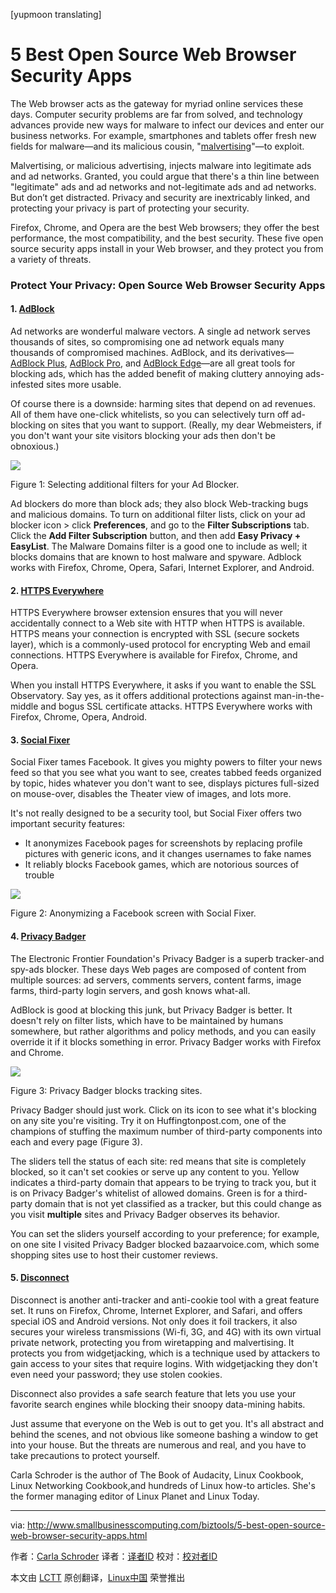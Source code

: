 [yupmoon translating]



5 Best Open Source Web Browser Security Apps
================================================================================
The Web browser acts as the gateway for myriad online services these days. Computer security problems are far from solved, and technology advances provide new ways for malware to infect our devices and enter our business networks. For example, smartphones and tablets offer fresh new fields for malware—and its malicious cousin, "[malvertising][1]"—to exploit.

Malvertising, or malicious advertising, injects malware into legitimate ads and ad networks. Granted, you could argue that there's a thin line between "legitimate" ads and ad networks and not-legitimate ads and ad networks. But don’t get distracted. Privacy and security are inextricably linked, and protecting your privacy is part of protecting your security.

Firefox, Chrome, and Opera are the best Web browsers; they offer the best performance, the most compatibility, and the best security. These five open source security apps install in your Web browser, and they protect you from a variety of threats.

### Protect Your Privacy: Open Source Web Browser Security Apps ###

#### 1. [AdBlock][2] ####

Ad networks are wonderful malware vectors. A single ad network serves thousands of sites, so compromising one ad network equals many thousands of compromised machines. AdBlock, and its derivatives—[AdBlock Plus][2], [AdBlock Pro][3], and [AdBlock Edge][4]—are all great tools for blocking ads, which has the added benefit of making cluttery annoying ads-infested sites more usable.

Of course there is a downside: harming sites that depend on ad revenues. All of them have one-click whitelists, so you can selectively turn off ad-blocking on sites that you want to support. (Really, my dear Webmeisters, if you don't want your site visitors blocking your ads then don't be obnoxious.)

![](http://www.smallbusinesscomputing.com/imagesvr_ce/5731/fig-1-easylist_1.jpg)

Figure 1: Selecting additional filters for your Ad Blocker.

Ad blockers do more than block ads; they also block Web-tracking bugs and malicious domains. To turn on additional filter lists, click on your ad blocker icon > click **Preferences**, and go to the **Filter Subscriptions** tab. Click the **Add Filter Subscription** button, and then add **Easy Privacy + EasyList**. The Malware Domains filter is a good one to include as well; it blocks domains that are known to host malware and spyware. Adblock works with Firefox, Chrome, Opera, Safari, Internet Explorer, and Android.

#### 2. [HTTPS Everywhere][5] ####

HTTPS Everywhere browser extension ensures that you will never accidentally connect to a Web site with HTTP when HTTPS is available. HTTPS means your connection is encrypted with SSL (secure sockets layer), which is a commonly-used protocol for encrypting Web and email connections. HTTPS Everywhere is available for Firefox, Chrome, and Opera.

When you install HTTPS Everywhere, it asks if you want to enable the SSL Observatory. Say yes, as it offers additional protections against man-in-the-middle and bogus SSL certificate attacks. HTTPS Everywhere works with Firefox, Chrome, Opera, Android.

#### 3. [Social Fixer][6] ####

Social Fixer tames Facebook. It gives you mighty powers to filter your news feed so that you see what you want to see, creates tabbed feeds organized by topic, hides whatever you don't want to see, displays pictures full-sized on mouse-over, disables the Theater view of images, and lots more.

It's not really designed to be a security tool, but Social Fixer offers two important security features:

- It anonymizes Facebook pages for screenshots by replacing profile pictures with generic icons, and it changes usernames to fake names
- It reliably blocks Facebook games, which are notorious sources of trouble

![](http://www.smallbusinesscomputing.com/imagesvr_ce/2858/fig-2-socialfixer_1.jpg)

Figure 2: Anonymizing a Facebook screen with Social Fixer.

#### 4. [Privacy Badger][7] ####

The Electronic Frontier Foundation's Privacy Badger is a superb tracker-and spy-ads blocker. These days Web pages are composed of content from multiple sources: ad servers, comments servers, content farms, image farms, third-party login servers, and gosh knows what-all.

AdBlock is good at blocking this junk, but Privacy Badger is better. It doesn't rely on filter lists, which have to be maintained by humans somewhere, but rather algorithms and policy methods, and you can easily override it if it blocks something in error. Privacy Badger works with Firefox and Chrome.

![](http://www.smallbusinesscomputing.com/imagesvr_ce/9256/fig-3-privacybadger_1.jpg)

Figure 3: Privacy Badger blocks tracking sites.

Privacy Badger should just work. Click on its icon to see what it's blocking on any site you're visiting. Try it on Huffingtonpost.com, one of the champions of stuffing the maximum number of third-party components into each and every page (Figure 3).

The sliders tell the status of each site: red means that site is completely blocked, so it can't set cookies or serve up any content to you. Yellow indicates a third-party domain that appears to be trying to track you, but it is on Privacy Badger's whitelist of allowed domains. Green is for a third-party domain that is not yet classified as a tracker, but this could change as you visit **multiple** sites and Privacy Badger observes its behavior.

You can set the sliders yourself according to your preference; for example, on one site I visited Privacy Badger blocked bazaarvoice.com, which some shopping sites use to host their customer reviews.

#### 5. [Disconnect][8] ####

Disconnect is another anti-tracker and anti-cookie tool with a great feature set. It runs on Firefox, Chrome, Internet Explorer, and Safari, and offers special iOS and Android versions. Not only does it foil trackers, it also secures your wireless transmissions (Wi-fi, 3G, and 4G) with its own virtual private network, protecting you from wiretapping and malvertising. It protects you from widgetjacking, which is a technique used by attackers to gain access to your sites that require logins. With widgetjacking they don't even need your password; they use stolen cookies.

Disconnect also provides a safe search feature that lets you use your favorite search engines while blocking their snoopy data-mining habits.

Just assume that everyone on the Web is out to get you. It's all abstract and behind the scenes, and not obvious like someone bashing a window to get into your house. But the threats are numerous and real, and you have to take precautions to protect yourself.

Carla Schroder is the author of The Book of Audacity, Linux Cookbook, Linux Networking Cookbook,and hundreds of Linux how-to articles. She's the former managing editor of Linux Planet and Linux Today.

--------------------------------------------------------------------------------

via: http://www.smallbusinesscomputing.com/biztools/5-best-open-source-web-browser-security-apps.html

作者：[Carla Schroder][a]
译者：[译者ID](https://github.com/译者ID)
校对：[校对者ID](https://github.com/校对者ID)

本文由 [LCTT](https://github.com/LCTT/TranslateProject) 原创翻译，[Linux中国](http://linux.cn/) 荣誉推出

[a]:http://www.smallbusinesscomputing.com/author/Carla-Schroder-6080.html
[1]:http://www.webopedia.com/TERM/M/malvertising.html
[2]:https://getadblock.com/
[3]:https://chrome.google.com/webstore/detail/adblock-pro/ocifcklkibdehekfnmflempfgjhbedch?hl=en-US
[4]:https://addons.mozilla.org/en-us/firefox/addon/adblock-edge/
[5]:https://www.eff.org/Https-everywhere
[6]:http://socialfixer.com/
[7]:https://www.eff.org/privacybadger
[8]:https://disconnect.me/
